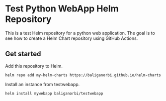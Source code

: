 # Test Python WebApp Helm Repository

This is a test Helm repository for a python web application. The goal is to see how to create a Helm Chart repository using GitHub Actions.

## Get started

Add this repository to Helm.

```
helm repo add my-helm-charts https://baliganorbi.github.io/helm-charts
```

Install an instance from testwebapp.

```
helm install mywebapp baliganorbi/testwebapp
```
